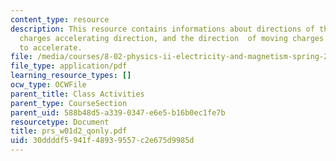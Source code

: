```yaml
---
content_type: resource
description: This resource contains informations about directions of the forces, static
  charges accelerating direction, and the direction  of moving charges causing them
  to accelerate.
file: /media/courses/8-02-physics-ii-electricity-and-magnetism-spring-2007/30ddddf5941f48939557c2e675d9985d_prs_w01d2_qonly.pdf
file_type: application/pdf
learning_resource_types: []
ocw_type: OCWFile
parent_title: Class Activities
parent_type: CourseSection
parent_uid: 588b48d5-a339-0347-e6e5-b16b0ec1fe7b
resourcetype: Document
title: prs_w01d2_qonly.pdf
uid: 30ddddf5-941f-4893-9557-c2e675d9985d
---
```

